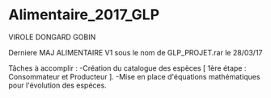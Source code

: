 # Alimentaire_2017_GLP
VIROLE DONGARD GOBIN

Derniere MAJ ALIMENTAIRE V1 sous le nom de GLP_PROJET.rar le 28/03/17

Tâches à accomplir : 
-Création du catalogue des espèces [ 1ère étape : Consommateur et Producteur ].
-Mise en place d'équations mathématiques pour l'évolution des espéces.
